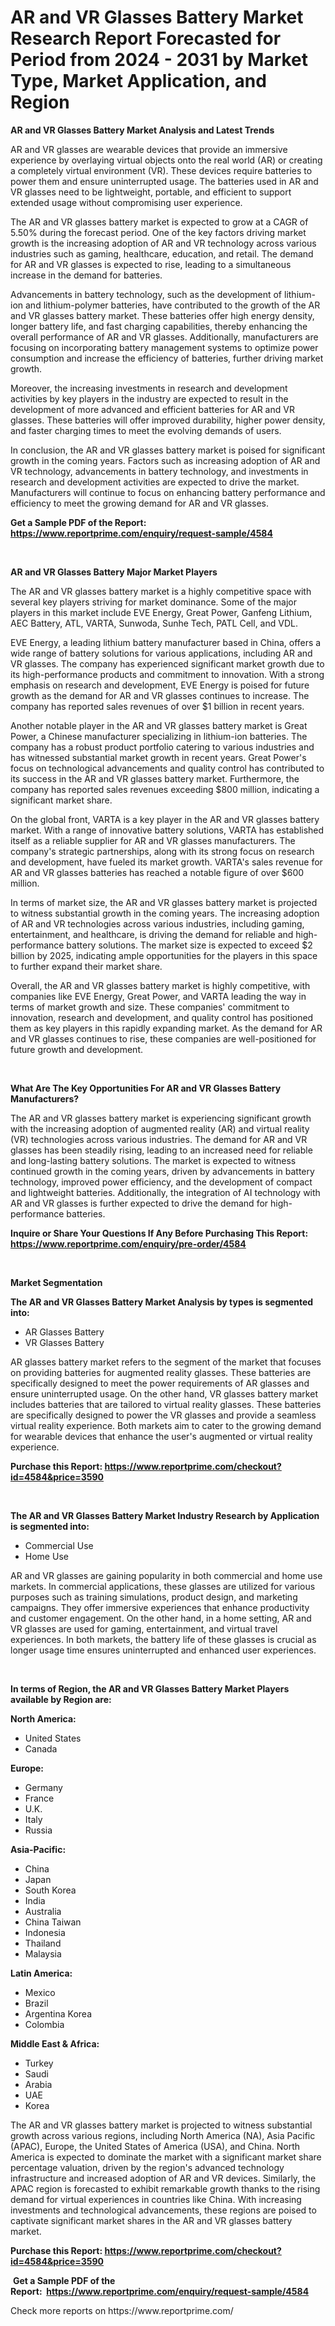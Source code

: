 <p><h1>AR and VR Glasses Battery Market Research Report Forecasted for Period from 2024 -  2031 by Market Type, Market Application, and Region</h1></p><p><strong>AR and VR Glasses Battery Market Analysis and Latest Trends</strong></p>
<p><p>AR and VR glasses are wearable devices that provide an immersive experience by overlaying virtual objects onto the real world (AR) or creating a completely virtual environment (VR). These devices require batteries to power them and ensure uninterrupted usage. The batteries used in AR and VR glasses need to be lightweight, portable, and efficient to support extended usage without compromising user experience.</p><p>The AR and VR glasses battery market is expected to grow at a CAGR of 5.50% during the forecast period. One of the key factors driving market growth is the increasing adoption of AR and VR technology across various industries such as gaming, healthcare, education, and retail. The demand for AR and VR glasses is expected to rise, leading to a simultaneous increase in the demand for batteries.</p><p>Advancements in battery technology, such as the development of lithium-ion and lithium-polymer batteries, have contributed to the growth of the AR and VR glasses battery market. These batteries offer high energy density, longer battery life, and fast charging capabilities, thereby enhancing the overall performance of AR and VR glasses. Additionally, manufacturers are focusing on incorporating battery management systems to optimize power consumption and increase the efficiency of batteries, further driving market growth.</p><p>Moreover, the increasing investments in research and development activities by key players in the industry are expected to result in the development of more advanced and efficient batteries for AR and VR glasses. These batteries will offer improved durability, higher power density, and faster charging times to meet the evolving demands of users.</p><p>In conclusion, the AR and VR glasses battery market is poised for significant growth in the coming years. Factors such as increasing adoption of AR and VR technology, advancements in battery technology, and investments in research and development activities are expected to drive the market. Manufacturers will continue to focus on enhancing battery performance and efficiency to meet the growing demand for AR and VR glasses.</p></p>
<p><strong>Get a Sample PDF of the Report:&nbsp; <a href="https://www.reportprime.com/enquiry/request-sample/4584">https://www.reportprime.com/enquiry/request-sample/4584</a></strong></p>
<p>&nbsp;</p>
<p><strong>AR and VR Glasses Battery Major Market Players</strong></p>
<p><p>The AR and VR glasses battery market is a highly competitive space with several key players striving for market dominance. Some of the major players in this market include EVE Energy, Great Power, Ganfeng Lithium, AEC Battery, ATL, VARTA, Sunwoda, Sunhe Tech, PATL Cell, and VDL.</p><p>EVE Energy, a leading lithium battery manufacturer based in China, offers a wide range of battery solutions for various applications, including AR and VR glasses. The company has experienced significant market growth due to its high-performance products and commitment to innovation. With a strong emphasis on research and development, EVE Energy is poised for future growth as the demand for AR and VR glasses continues to increase. The company has reported sales revenues of over $1 billion in recent years.</p><p>Another notable player in the AR and VR glasses battery market is Great Power, a Chinese manufacturer specializing in lithium-ion batteries. The company has a robust product portfolio catering to various industries and has witnessed substantial market growth in recent years. Great Power's focus on technological advancements and quality control has contributed to its success in the AR and VR glasses battery market. Furthermore, the company has reported sales revenues exceeding $800 million, indicating a significant market share.</p><p>On the global front, VARTA is a key player in the AR and VR glasses battery market. With a range of innovative battery solutions, VARTA has established itself as a reliable supplier for AR and VR glasses manufacturers. The company's strategic partnerships, along with its strong focus on research and development, have fueled its market growth. VARTA's sales revenue for AR and VR glasses batteries has reached a notable figure of over $600 million.</p><p>In terms of market size, the AR and VR glasses battery market is projected to witness substantial growth in the coming years. The increasing adoption of AR and VR technologies across various industries, including gaming, entertainment, and healthcare, is driving the demand for reliable and high-performance battery solutions. The market size is expected to exceed $2 billion by 2025, indicating ample opportunities for the players in this space to further expand their market share.</p><p>Overall, the AR and VR glasses battery market is highly competitive, with companies like EVE Energy, Great Power, and VARTA leading the way in terms of market growth and size. These companies' commitment to innovation, research and development, and quality control has positioned them as key players in this rapidly expanding market. As the demand for AR and VR glasses continues to rise, these companies are well-positioned for future growth and development.</p></p>
<p>&nbsp;</p>
<p><strong>What Are The Key Opportunities For AR and VR Glasses Battery Manufacturers?</strong></p>
<p><p>The AR and VR glasses battery market is experiencing significant growth with the increasing adoption of augmented reality (AR) and virtual reality (VR) technologies across various industries. The demand for AR and VR glasses has been steadily rising, leading to an increased need for reliable and long-lasting battery solutions. The market is expected to witness continued growth in the coming years, driven by advancements in battery technology, improved power efficiency, and the development of compact and lightweight batteries. Additionally, the integration of AI technology with AR and VR glasses is further expected to drive the demand for high-performance batteries.</p></p>
<p><strong>Inquire or Share Your Questions If Any Before Purchasing This Report: <a href="https://www.reportprime.com/enquiry/pre-order/4584">https://www.reportprime.com/enquiry/pre-order/4584</a></strong></p>
<p>&nbsp;</p>
<p><strong>Market Segmentation</strong></p>
<p><strong>The AR and VR Glasses Battery Market Analysis by types is segmented into:</strong></p>
<p><ul><li>AR Glasses Battery</li><li>VR Glasses Battery</li></ul></p>
<p><p>AR glasses battery market refers to the segment of the market that focuses on providing batteries for augmented reality glasses. These batteries are specifically designed to meet the power requirements of AR glasses and ensure uninterrupted usage. On the other hand, VR glasses battery market includes batteries that are tailored to virtual reality glasses. These batteries are specifically designed to power the VR glasses and provide a seamless virtual reality experience. Both markets aim to cater to the growing demand for wearable devices that enhance the user's augmented or virtual reality experience.</p></p>
<p><strong>Purchase this Report:&nbsp;<a href="https://www.reportprime.com/checkout?id=4584&price=3590">https://www.reportprime.com/checkout?id=4584&price=3590</a></strong></p>
<p>&nbsp;</p>
<p><strong>The AR and VR Glasses Battery Market Industry Research by Application is segmented into:</strong></p>
<p><ul><li>Commercial Use</li><li>Home Use</li></ul></p>
<p><p>AR and VR glasses are gaining popularity in both commercial and home use markets. In commercial applications, these glasses are utilized for various purposes such as training simulations, product design, and marketing campaigns. They offer immersive experiences that enhance productivity and customer engagement. On the other hand, in a home setting, AR and VR glasses are used for gaming, entertainment, and virtual travel experiences. In both markets, the battery life of these glasses is crucial as longer usage time ensures uninterrupted and enhanced user experiences.</p></p>
<p>&nbsp;</p>
<p><strong>In terms of Region, the AR and VR Glasses Battery Market Players available by Region are:</strong></p>
<p>
    <p> <strong> North America: </strong>
        <ul>
            <li>United States</li>
            <li>Canada</li>
        </ul>
        </p> 
    <p> <strong> Europe: </strong>
        <ul>
            <li>Germany</li>
            <li>France</li>
            <li>U.K.</li>
            <li>Italy</li>
            <li>Russia</li>
        </ul>
        </p> 
    <p> <strong> Asia-Pacific: </strong>
        <ul>
            <li>China</li>
            <li>Japan</li>
            <li>South Korea</li>
            <li>India</li>
            <li>Australia</li>
            <li>China Taiwan</li>
            <li>Indonesia</li>
            <li>Thailand</li>
            <li>Malaysia</li>
        </ul>
        </p> 
    <p> <strong> Latin America: </strong>
        <ul>
            <li>Mexico</li>
            <li>Brazil</li>
            <li>Argentina Korea</li>
            <li>Colombia</li>
        </ul>
        </p> 
    <p> <strong> Middle East & Africa: </strong>
        <ul>
            <li>Turkey</li>
            <li>Saudi</li>
            <li>Arabia</li>
            <li>UAE</li>
            <li>Korea</li>
        </ul>
    </p>
    </p>
<p><p>The AR and VR glasses battery market is projected to witness substantial growth across various regions, including North America (NA), Asia Pacific (APAC), Europe, the United States of America (USA), and China. North America is expected to dominate the market with a significant market share percentage valuation, driven by the region's advanced technology infrastructure and increased adoption of AR and VR devices. Similarly, the APAC region is forecasted to exhibit remarkable growth thanks to the rising demand for virtual experiences in countries like China. With increasing investments and technological advancements, these regions are poised to captivate significant market shares in the AR and VR glasses battery market.</p></p>
<p><strong>Purchase this Report: <a href="https://www.reportprime.com/checkout?id=4584&price=3590">https://www.reportprime.com/checkout?id=4584&price=3590</a></strong></p>
<p>&nbsp;<strong>Get a Sample PDF of the Report:&nbsp;&nbsp;<a href="https://www.reportprime.com/enquiry/request-sample/4584">https://www.reportprime.com/enquiry/request-sample/4584</a></strong></p>
<p><strong></strong></p>
<p>Check more reports on https://www.reportprime.com/</p>